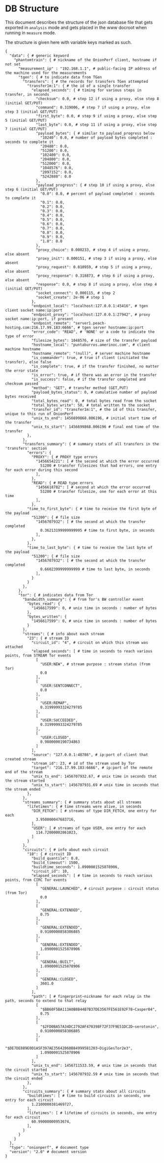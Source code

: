 # DB Structure

This document describes the structure of the json database file that gets exported in `analysis` mode and gets placed in the www docroot when running in `measure` mode.

The structure is given here with variable keys marked as such.

    {
      "data": { # generic keyword
        "phantomtrain": { # nickname of the OnionPerf client, hostname if not set
          "measurement_ip" : "192.168.1.1", # public-facing IP address of the machine used for the measurements
          "tgen": { # to indicate data from TGen
            "transfers": { # the records for transfers TGen attempted
              "transfer1m:1": { # the id of a single transfer
                "elapsed_seconds": { # timing for various steps in transfer, in seconds
                  "checksum": 0.0, # step 12 if using a proxy, else step 8 (initial GET/PUT)
                  "command": 0.319006, # step 7 if using a proxy, else step 3 (initial GET/PUT)
                  "first_byte": 0.0, # step 9 if using a proxy, else step 5 (initial GET/PUT)
                  "last_byte": 0.0, # step 11 if using a proxy, else step 7 (initial GET/PUT)
                  "payload_bytes": { # similar to payload_progress below
                    "10240": 0.0, # number of payload bytes completed : seconds to complete it
                    "20480": 0.0,
                    "51200": 0.0,
                    "102400": 0.0,
                    "204800": 0.0,
                    "512000": 0.0,
                    "1048576": 0.0,
                    "2097152": 0.0,
                    "5242880": 0.0
                  },
                  "payload_progress": { # step 10 if using a proxy, else step 6 (initial GET/PUT)
                    "0.0": 0.0, # percent of payload completed : seconds to complete it
                    "0.1": 0.0,
                    "0.2": 0.0,
                    "0.3": 0.0,
                    "0.4": 0.0,
                    "0.5": 0.0,
                    "0.6": 0.0,
                    "0.7": 0.0,
                    "0.8": 0.0,
                    "0.9": 0.0,
                    "1.0": 0.0
                  },
                  "proxy_choice": 0.000233, # step 4 if using a proxy, else absent
                  "proxy_init": 0.000151, # step 3 if using a proxy, else absent
                  "proxy_request": 0.010959, # step 5 if using a proxy, else absent
                  "proxy_response": 0.318873, # step 6 if using a proxy, else absent
                  "response": 0.0, # step 8 if using a proxy, else step 4 (initial GET/PUT)
                  "socket_connect": 0.000115, # step 2
                  "socket_create": 2e-06 # step 1
                },
                "endpoint_local": "localhost:127.0.0.1:45416", # tgen client socket name:ip:port
                "endpoint_proxy": "localhost:127.0.0.1:27942", # proxy socket name:ip:port, if present
                "endpoint_remote": "server1.peach-hosting.com:216.17.99.183:6666", # tgen server hostname:ip:port
                "error_code": "READ", # 'NONE' or a code to indicate the type of error
                "filesize_bytes": 1048576, # size of the transfer payload
                "hostname_local": "puntaburros.amerinoc.com", # client machine hostname
                "hostname_remote": "(null)", # server machine hostname
                "is_commander": true, # true if client (initiated the transfer), else false
                "is_complete": true, # if the transfer finished, no matter the error state
                "is_error": true, # if there was an error in the transfer
                "is_success": false, # if the transfer completed and checksum passed
                "method": "GET", # transfer method (GET,PUT)
                "payload_bytes_status": 0, # cumulative number of payload bytes received
                "total_bytes_read": 0, # total bytes read from the socket
                "total_bytes_write": 50, # total written to the socket
                "transfer_id": "transfer1m:1", # the id of this transfer, unique to this run of OnionPerf
                "unix_ts_end": 1456699868.006196, # initial start time of the transfer
                "unix_ts_start": 1456699868.006196 # final end time of the transfer
              },
            },
            "transfers_summary": { # summary stats of all transfers in the 'transfers' section
              "errors": {
                "PROXY": { # PROXY type errors
                  "1456654221": [ # the second at which the error occurred
                    51200 # transfer filesizes that had errors, one entry for each error during this second
                  ],
                },
                "READ": { # READ type errors
                  "1456618782": [ # second at which the error occurred
                    51200 # transfer filesize, one for each error at this time
                  ],
                },
              "time_to_first_byte": { # time to receive the first byte of the payload
                "51200": { # file size
                  "1456707932": [ # the second at which the transfer completed
                    0.36213199999999995 # time to first byte, in seconds
                  ],
                },
              },
              "time_to_last_byte": { # time to receive the last byte of the payload
                "51200": { # file size
                  "1456707932": [ # the second at which the transfer completed
                    0.6602399999999999 # time to last byte, in seconds
                  ],
                }
              }
            },
          },
          "tor": { # indicates data from Tor
            "bandwidth_summary": { # from Tor's BW controller event
              "bytes_read": {
                "1456617599": 0, # unix time in seconds : number of bytes
              },
              "bytes_written": {
                "1456617599": 0, # unix time in seconds : number of bytes
              }
            },
            "streams": { # info about each stream
              "23": { # stream ID
                "circuit_id": "4", # circuit on which this stream was attached
                "elapsed_seconds": [ # time in seconds to reach various points, from STREAM Tor events
                  [
                    "USER:NEW", # stream purpose : stream status (from Tor)
                    0.0
                  ],
                  [
                    "USER:SENTCONNECT",
                    0.0
                  ],
                  [
                    "USER:REMAP",
                    0.31999993324279785
                  ],
                  [
                    "USER:SUCCEEDED",
                    0.31999993324279785
                  ],
                  [
                    "USER:CLOSED",
                    0.9800000190734863
                  ]
                ],
                "source": "127.0.0.1:48786", # ip:port of client that created stream
                "stream_id": 23, # id of the stream used by Tor
                "target": "216.17.99.183:6666", # ip:port of the remote end of the stream
                "unix_ts_end": 1456707932.67, # unix time in seconds that the stream started
                "unix_ts_start": 1456707931.69 # unix time in seconds that the stream ended
              },
            },
            "streams_summary": { # summary stats about all streams
              "lifetimes": { # time streams were alive, in seconds
                "DIR_FETCH": [ # streams of type DIR_FETCH, one entry for each
                  3.950000047683716,
                ],
                "USER": [ # streams of type USER, one entry for each
                  114.72000002861023,
                ]
              }
            },
            "circuits": { # info about each circuit
              "10": { # circuit ID
                "build_quantile": 0.8,
                "build_timeout": 1500,
                "buildtime_seconds": 1.0900001525878906,
                "circuit_id": 10,
                "elapsed_seconds": [ # time in seconds to reach various points, from CIRC Tor events
                  [
                    "GENERAL:LAUNCHED", # circuit purpose : circuit status (from Tor)
                    0.0
                  ],
                  [
                    "GENERAL:EXTENDED",
                    0.75
                  ],
                  [
                    "GENERAL:EXTENDED",
                    0.9100000858306885
                  ],
                  [
                    "GENERAL:EXTENDED",
                    1.0900001525878906
                  ],
                  [
                    "GENERAL:BUILT",
                    1.0900001525878906
                  ],
                  [
                    "GENERAL:CLOSED",
                    3601.0
                  ]
                ],
                "path": [ # fingerprint~nickname for each relay in the path, seconds to extend to that relay
                  [
                    "$BB60F5BA113A0B8B44B7B37DE3567FE561E92F78~Casper04",
                    0.75
                  ],
                  [
                    "$2FD0BA57A34DC2792AF470398F72F37F9E51DC2D~serotonin",
                    0.9100000858306885
                  ],
                  [
                    "$DE7DE889E0D1A5F397AE35642060B84999581203~DigiGesTor2e3",
                    1.0900001525878906
                  ]
                ],
                "unix_ts_end": 1456711533.59, # unix time in seconds that the circuit started
                "unix_ts_start": 1456707932.59 # unix time in seconds that the circuit ended
              },
            },
            "circuits_summary": { # summary stats about all circuits
              "buildtimes": [ # time to build circuits in seconds, one entry for each circuit
                1.2100000381469727,
              ],
              "lifetimes": [ # lifetime of circuits in seconds, one entry for each circuit
                60.99000000953674,
              ],
            }
          }
        }
      },
      "type": "onionperf", # document type
      "version": "2.0" # document version
    }
